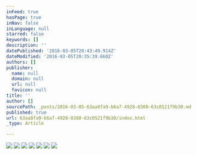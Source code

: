 ```yaml
---
inFeed: true
hasPage: true
inNav: false
inLanguage: null
starred: false
keywords: []
description: ''
datePublished: '2016-03-05T20:43:49.914Z'
dateModified: '2016-03-05T20:35:39.660Z'
authors: []
publisher:
  name: null
  domain: null
  url: null
  favicon: null
title: ''
author: []
sourcePath: _posts/2016-03-05-63aa8fa9-b6a7-4928-8380-63c0521f9b30.md
published: true
url: 63aa8fa9-b6a7-4928-8380-63c0521f9b30/index.html
_type: Article

---
```

![](https://the-grid-user-content.s3-us-west-2.amazonaws.com/8b6070de-6432-4b71-83ed-9d5c756b2fb6.jpg)
![](https://the-grid-user-content.s3-us-west-2.amazonaws.com/5b0486bf-2b65-4753-9ab9-92174236b081.jpg)
![](https://the-grid-user-content.s3-us-west-2.amazonaws.com/f2b0cdde-ca14-49ec-b4b2-a1210c0fe30e.jpg)
![](https://the-grid-user-content.s3-us-west-2.amazonaws.com/b910e4bf-9a33-4fba-b885-e3cbe877aec2.jpg)
![](https://the-grid-user-content.s3-us-west-2.amazonaws.com/06c7d73a-8ad3-450c-a9ad-4eb8b14c4446.jpg)
![](https://the-grid-user-content.s3-us-west-2.amazonaws.com/68c016d7-6694-4e29-b57f-e7b756a5e7ed.jpg)
![](https://the-grid-user-content.s3-us-west-2.amazonaws.com/dbd6da4c-579e-44e1-9ec9-4acbbda6c848.jpg)
